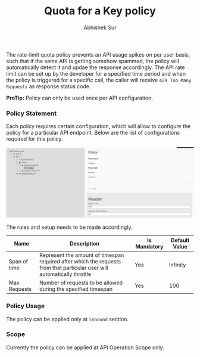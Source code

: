 ﻿---
title: "Quota for a Key policy"
toc: true
tag: developers
category: "API Management"
author: "Abhishek Sur"
---
The rate-limit quota policy prevents an API usage spikes on per user basis, such that if the same API is 
getting somehow spammed, the policy will automatically detect it and updae the response accordingly. The 
API rate limit can be set up by the developer for a specified time period and when the policy is
triggered for a specific call, the caller will receive `429 Too Many Requests` as response status code.

**ProTip:** Policy can only be used once per API configuration.

### Policy Statement

Each policy requires certain configuration, which will allow to configure the policy for a particular API endpoint. 
Below are the list of configurations required for this policy.

![Ip Restrict Policy](../media/ip-restrict-policy.PNG)

The rules and setup needs to be made accordingly. 

|Name|Description|Is Mandatory|Default Value|
|-----------|--------------------|----------|----------|
|Span of time|Represent the amount of timespan required after which the requests from that particular user will automatically throttle|Yes|Infinity|
|Max Requests|Number of requests to be allowed during the specified timespan|Yes|100|

### Policy Usage

The policy can be applied only at `inbound` section.

### Scope

Currently the policy can be applied at API Operation Scope only.


